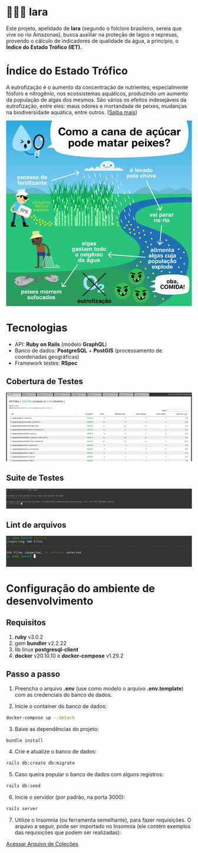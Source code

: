 # 🧜🏽‍♀️ Iara

Este projeto, apelidado de **Iara** (segundo o folclore brasileiro, sereia que vive no rio Amazonas), busca auxiliar na proteção de lagos e represas, provendo o cálculo de indicadores de qualidade da água, a princípio, o **Índice do Estado Trófico (IET).**

# Índice do Estado Trófico

A eutrofização é o aumento da concentração de nutrientes, especialmente fósforo e nitrogênio, nos ecossistemas aquáticos, produzindo um aumento da população de algas dos mesmos. São vários os efeitos indesejáveis da eutrofização, entre eles: maus odores e mortandade de peixes, mudanças na biodiversidade aquática, entre outros. ([Saiba mais](http://pnqa.ana.gov.br/indicadores-estado-trofico.aspx))

![eutrofizacao](guides/images/eutrofizacao.jpg?raw=true)

# Tecnologias

* API: **Ruby on Rails** (modelo **GraphQL**)
* Banco de dados: **PostgreSQL** + **PostGIS** (processamento de coordenadas geográficas)
* Framework testes: **RSpec**

## Cobertura de Testes

![coverage](guides/images/coverage.png)

## Suite de Testes

![rspec](guides/images/rspec.png)
## Lint de arquivos

![lint](guides/images/rubocop.png)

# Configuração do ambiente de desenvolvimento

## Requisitos

1. **ruby** v3.0.2
2. gem **bundler** v2.2.22
3. lib linux **postgresql-client**
4. **docker** v20.10.10 e **docker-compose** v1.29.2


## Passo a passo

1. Preencha o arquivo **.env** (use como modelo o arquivo **.env.template**) com as credenciais do banco de dados.

2. Inicie o container do banco de dados:

```bash
docker-compose up --detach
```

3. Baixe as dependências do projeto:

```bash
bundle install
```

4. Crie e atualize o banco de dados:

```bash
rails db:create db:migrate
```

5. Caso queira popular o banco de dados com alguns registros:

```bash
rails db:seed
```

6. Inicie o servidor (por padrão, na porta 3000):

```bash
rails server
```

7. Utilize o Insomnia (ou ferramenta semelhante), para fazer requisições. O arquivo a seguir, pode ser importado no Insomnia (ele contém exemplos das requisições que podem ser realizadas):

[Acessar Arquivo de Coleções](guides/requests/insomnia-requests.json?raw=true)
